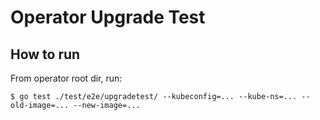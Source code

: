 # Operator Upgrade Test

## How to run

From operator root dir, run:
```
$ go test ./test/e2e/upgradetest/ --kubeconfig=... --kube-ns=... --old-image=... --new-image=...
```
